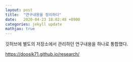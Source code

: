 ```yaml
---
layout: post
title:  "연구내용을 정리하다"
date:   2020-04-23 18:02:48 +0900
categories: jekyll update
mathjax: true
---
```

깃허브에 별도의 저장소에서 관리하던 연구내용을 하나로 통합했다.

<https://doosik71.github.io/research/>